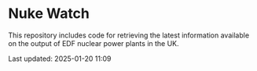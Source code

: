 # Nuke Watch

This repository includes code for retrieving the latest information available on the output of EDF nuclear power plants in the UK.

Last updated: 2025-01-20 11:09